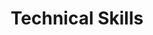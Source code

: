 ---
title: "Technical Skills"
type: "homepage"
intro: >-
  Technical expertise spanning from software development to cyber security.

technical_groups:
  - title: "Cyber Se&shy;cu&shy;ri&shy;ty"
    icon: "user-shield"
    color_scheme: "blue"
    skills:
      - name: "Secure Protocol Design"
        icon: "lock"
      - name: "Network Security"
        icon: "network-wired"
      - name: "Penetration Testing"
        icon: "user-secret"
      - name: "ISO 27001"
        icon: "certificate"
      - name: "ProVerif"
        icon: "list-check"
      - name: "Security Teaching"
        icon: "person-chalkboard"
  
  - title: "Pro&shy;gram&shy;ming Lan&shy;guag&shy;es"
    icon: "laptop-code"
    color_scheme: "teal"
    skills:
      - name: "Python"
        icon: "python"
      - name: "JavaScript"
        icon: "js"
      - name: "Go"
        icon: "golang"
      - name: "Kotlin"
        icon: "code"

  - title: "Infra&shy;structure / Dev&shy;Ops"
    icon: "tools"
    color_scheme: "yellow"
    skills:
      - name: "Docker"
        icon: "docker"
      - name: "Kubernetes"
        icon: "gear"
      - name: "Terraform"
        icon: "gears"
      - name: "Aplus"
        icon: "cloud"
      - name: "GCP"
        icon: "google"
      - name: "CI/CD"
        icon: "sync"

      - name: "GitHub"
        icon: "github"
      - name: "GitLab"
        icon: "gitlab"

  - title: "Plat&shy;forms / Frame&shy;works"
    icon: "toolbox"
    color_scheme: "purple"
    skills:
      - name: "Android"
        icon: "android"
      - name: "Web"
        icon: "globe"
      - name: "NodeJS"
        icon: "node-js"
      - name: "React"
        icon: "react"
      - name: "Hugo"
        icon: "file-code"

  - title: "Testing"
    icon: "flask-vial"
    color_scheme: "indigo"
    skills:
      - name: "Playwright"
        icon: "masks-theater"
      - name: "Vitest"
        icon: "bolt"

  - title: "Tools & Util&shy;i&shy;ties"
    icon: "tools"
    color_scheme: "green"
    skills:
      - name: "Git"
        icon: "git"
      - name: "VS Code"
        icon: "code"
      - name: "Linux"
        icon: "linux"
      - name: "Shell Scripting"
        icon: "terminal"
--- 